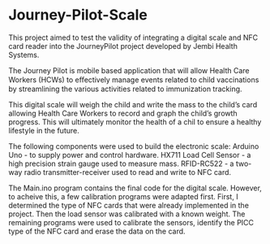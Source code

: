 # Journey-Pilot-Scale
This project aimed to test the validity of integrating a digital scale and NFC card reader into the JourneyPilot project developed by Jembi Health Systems. 

The Journey Pilot is mobile based application that will allow Health Care Workers (HCWs) to eﬀectively manage events related to child vaccinations by streamlining the various activities related to immunization tracking.

This digital scale will weigh the child and write the mass to the child’s card allowing Health Care Workers to record and graph the child’s growth progress. This will ultimately monitor the health of a chil to ensure a healthy lifestyle in the future.

The following components were used to build the electronic scale:
Arduino Uno - to supply power and control hardware.
HX711 Load Cell Sensor - a high precision strain gauge used to measure mass.
RFID-RC522 - a two-way radio transmitter-receiver used to read and write to NFC card.

The Main.ino program contains the final code for the digital scale. However, to acheive this, a few calibration programs were adapted first. First, I determined the type of NFC cards that were already implemented in the project. Then the load sensor was calibrated with a known weight. The remaining programs were used to calibrate the sensors, identify the PICC type of the NFC card and erase the data on the card.
